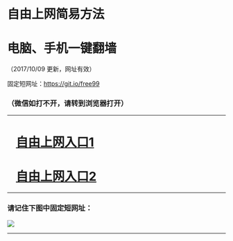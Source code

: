 ﻿# 自由上网简易方法

# 电脑、手机一键翻墙

（2017/10/09 更新，网址有效）

固定短网址：https://git.io/free99

### （微信如打不开，请转到浏览器打开）


***





# &nbsp;&nbsp; <a href="http://ft26601243.fwq-tz-1001.info/fwqtz01.html?t=100900125978 " target="_blank">自由上网入口1</a>
# &nbsp;&nbsp; <a href="http://ft2582019074.fwq-tz-1002.info/fwqtz02.html?t=100900122937 " target="_blank">自由上网入口2</a>
***

### 请记住下图中固定短网址：

<img src="https://s3-us-west-2.amazonaws.com/fwq-1001/yjfq-20170905okok.png" /> 


***

